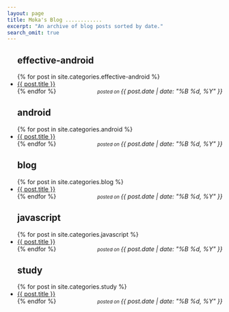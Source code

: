 ```yaml
---
layout: page
title: Moka's Blog ............
excerpt: "An archive of blog posts sorted by date."
search_omit: true
---
```

<ul class="post-list">

<h2 id="effective-android">effective-android</h2>
{% for post in site.categories.effective-android %}
<li>
    <article>
        <a href="{{ post.url | prepend: site.baseurl }}">{{ post.title }} 
            <em class="entry-date" style="float: right;"><br>
                <span style="font-size: 11px">posted on </span>
                <time datetime="{{ post.date | date_to_xmlschema }}">
                    {{ post.date | date: "%B %d, %Y" }}
                </time>
            </em>
        </a>
    </article>
</li>
{% endfor %}

<h2 id="android">android</h2>
{% for post in site.categories.android %} 
<li>
    <article>
        <a href="{{ post.url | prepend: site.baseurl }}">{{ post.title }} 
            <em class="entry-date" style="float: right;"><br>
                <span style="font-size: 11px">posted on </span>
                <time datetime="{{ post.date | date_to_xmlschema }}">
                    {{ post.date | date: "%B %d, %Y" }}
                </time>
            </em>
        </a>
    </article>
</li>
{% endfor %}

<h2 id="blog">blog</h2>
{% for post in site.categories.blog %} 
<li>
    <article>
        <a href="{{ post.url | prepend: site.baseurl }}">{{ post.title }} 
            <em class="entry-date" style="float: right;"><br>
                <span style="font-size: 11px">posted on </span>
                <time datetime="{{ post.date | date_to_xmlschema }}">
                    {{ post.date | date: "%B %d, %Y" }}
                </time>
            </em>
        </a>
    </article>
</li>
{% endfor %}

<h2 id="javascript">javascript</h2>
{% for post in site.categories.javascript %} 
<li>
    <article>
        <a href="{{ post.url | prepend: site.baseurl }}">{{ post.title }} 
            <em class="entry-date" style="float: right;"><br>
                <span style="font-size: 11px">posted on </span>
                <time datetime="{{ post.date | date_to_xmlschema }}">
                    {{ post.date | date: "%B %d, %Y" }}
                </time>
            </em>
        </a>
    </article>
</li>
{% endfor %}

<h2 id="study">study</h2>
{% for post in site.categories.study %} 
<li>
    <article>
        <a href="{{ post.url | prepend: site.baseurl }}">{{ post.title }} 
            <em class="entry-date" style="float: right;"><br>
                <span style="font-size: 11px">posted on </span>
                <time datetime="{{ post.date | date_to_xmlschema }}">
                    {{ post.date | date: "%B %d, %Y" }}
                </time>
            </em>
        </a>
    </article>
</li>
{% endfor %}
</ul>
